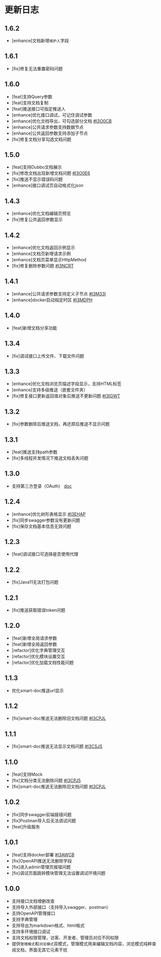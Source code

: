 # 更新日志

## 1.6.2

- [enhance]文档新增`维护人`字段

## 1.6.1

- [fix]修复无法重置密码问题

## 1.6.0

- [feat]支持Query参数
- [feat]支持文档复制
- [feat]推送接口可指定推送人
- [enhance]优化接口调试，可记住调试参数
- [enhance]优化文档导出，可勾选部分文档 [#I3O0CB](https://gitee.com/durcframework/torna/issues/I3O0CB)
- [enhance]公共请求参数支持数据节点
- [enhance]公共返回参数支持添加子节点
- [fix]修复文档分享勾选文档问题

## 1.5.0

- [feat]支持Dubbo文档展示
- [fix]修改文档出现新增文档问题 [#I3O0E6](https://gitee.com/durcframework/torna/issues/I3O0E6)
- [fix]推送不显示错误码问题
- [enhance]接口调试页自动格式化json

## 1.4.3

- [enhance]优化文档编辑页预览
- [fix]修复公共返回参数显示

## 1.4.2

- [enhance]优化文档返回示例显示
- [enhance]文档页新增请求示例
- [enhance]文档页菜单显示HttpMethod
- [fix]修复删除参数问题 [#I3NCRT](https://gitee.com/durcframework/torna/issues/I3NCRT)

## 1.4.1

- [enhance]公共请求参数支持定义子节点 [#I3M33I](https://gitee.com/durcframework/torna/issues/I3M33I)
- [enhance]docker启动指定时区 [#I3MDPH](https://gitee.com/durcframework/torna/issues/I3MDPH)

## 1.4.0

- [feat]新增文档分享功能

## 1.3.4

- [fix]调试接口上传文件、下载文件问题

## 1.3.3

- [enhance]优化文档浏览页描述字段显示，支持HTML标签
- [enhance]支持多级推送（嵌套文件夹）
- [fix]修复接口更新返回值对象后推送不更新问题 [#I3IGWT](https://gitee.com/durcframework/torna/issues/I3IGWT)

## 1.3.2

- [fix]参数删除后推送文档，再还原后推送不显示问题

## 1.3.1

- [feat]推送支持path参数
- [fix]多线程并发情况下推送文档丢失问题

## 1.3.0

- 支持第三方登录（OAuth） [doc](http://torna.cn/dev/third-party-login.html)

## 1.2.4

- [enhance]优化树形表格显示 [#I3EHAP](https://gitee.com/durcframework/torna/issues/I3EHAP)
- [fix]同步swagger参数没有更新问题
- [fix]保存文档基本信息无效问题

## 1.2.3

- [feat]调试接口可选择是否使用代理

## 1.2.2

- [fix]Java11无法打包问题

## 1.2.1

- [fix]推送获取错误token问题

## 1.2.0

- [feat]新增全局请求参数
- [feat]新增全局返回参数
- [refactor]优化字典管理交互
- [refactor]优化模块设置交互
- [refactor]优化加载文档性能问题


## 1.1.3

- 优化smart-doc推送url显示

## 1.1.2

- [fix]smart-doc推送无法删除旧文档问题 [#I3CPJL](https://gitee.com/durcframework/torna/issues/I3CPJL)

## 1.1.1

- [fix]smart-doc推送无法显示文档问题 [#I3CSJS](https://gitee.com/durcframework/torna/issues/I3CSJS)

## 1.1.0

- [feat]支持Mock
- [fix]文档分类无法删除问题 [#I3CPJ5](https://gitee.com/durcframework/torna/issues/I3CPJ5)
- [fix]smart-doc推送无法删除旧文档问题 [#I3CPJL](https://gitee.com/durcframework/torna/issues/I3CPJL)

## 1.0.2

- [fix]同步swagger前端报错问题
- [fix]Postman导入后无法调试问题
- [feat]升级服务

## 1.0.1

- [feat]支持docker部署 [#I3AWCB](https://gitee.com/durcframework/torna/issues/I3AWCB)
- [fix]OpenAPI推送无法删除字段
- [fix]进入admin管理页报错问题
- [fix]调试页面跳转模块管理无法设置调试环境问题

## 1.0.0

- 支持接口文档增删改查
- 支持导入外部接口（支持导入swagger、postman）
- 支持OpenAPI管理接口
- 支持字典管理
- 支持导出为markdown格式、html格式
- 支持多环境接口调试
- 支持文档权限管理，访客、开发者、管理员对应不同权限
- 提供`管理模式`和`浏览模式`双模式，管理模式用来编辑文档内容，浏览模式纯粹查阅文档，界面无其它元素干扰